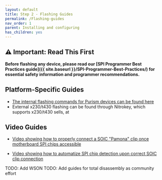 ```yaml
---
layout: default
title: Step 2 - Flashing Guides
permalink: /Flashing-guides
nav_order: 1
parent: Installing and configuring
has_children: yes
---
```


## ⚠️ Important: Read This First

**Before flashing any device, please read our [SPI Programmer Best Practices guide]({{ site.baseurl }}/SPI-Programmer-Best-Practices/) for essential safety information and programmer recommendations.**

## Platform-Specific Guides

- [The internal flashing commands for Purism devices can be found here](https://docs.puri.sm/PureBoot/Heads/User_Manual.html#flash-the-compiled-heads-rom-to-your-hardware)
- External x230/t430 flashing can be found through Nitrokey, which supports x230/t430 sells, at  

## Video Guides

- [Video showing how to properly connect a SOIC "Pamona" clip once motherboard SPI chips accessible](https://user-images.githubusercontent.com/827570/203147231-4791a1f1-bb9b-4373-9b4c-309bb3611c8b.mp4)

- [Video showing how to automatize SPI chip detection upon correct SOIC clip connection](https://user-images.githubusercontent.com/827570/203147643-528e9828-2666-4bd6-900f-3b915a11f633.mp4)

TODO: Add WSON
TODO: Add guides for total disassembly as community effort
